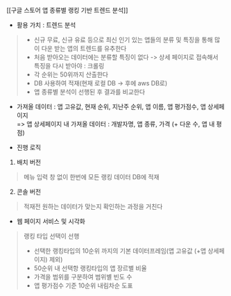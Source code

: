 [[구글 스토어 앱 종류별 랭킹 기반 트렌드 분석]]

- 활용 가치 : 트렌드 분석
> - 신규 무료, 신규 유료 등으로 최신 인기 있는 앱들의 분류 및 특징을 통해 많이 다운 받는 앱의 트렌드를 유추한다  
> - 처음 받아오는 데이터에는 분류할 특징이 없다 -> 상세 페이지로 접속해서 특징을 다시 받아야 : 크롤링  
> - 각 순위는 50위까지 산출한다  
> - DB 사용하여 적재(현재 로컬 DB -> 후에 aws DB로)  
> - 앱 종류별 분석이 선행된 후 결과를 비교한다  

- 가져올 데이터 : 앱 고유값, 현재 순위, 지난주 순위, 앱 이름, 앱 평가점수, 앱 상세페이지  
    => 앱 상세페이지 내 가져올 데이터 : 개발자명, 앱 종류, 가격 (+ 다운 수, 앱 내 평점)

- 진행 로직
1) 배치 버전
> 메뉴 입력 창 없이 한번에 모든 랭킹 데이터 DB에 적재
2) 콘솔 버전
> 적재전 원하는 데이터가 맞는지 확인하는 과정을 거친다
 
- 웹 페이지 서비스 및 시각화
> 랭킹 타입 선택이 선행
> - 선택한 랭킹타입의 10순위 까지의 기본 데이터프레임(앱 고유값 (+앱 상세페이지) 제외)
> - 50순위 내 선택항 랭킹타입의 앱 장르별 비율
> - 가격을 범위를 구분하여 범위별 빈도 수
> - 앱 평가점수 기준 10순위 내림차순 도표

